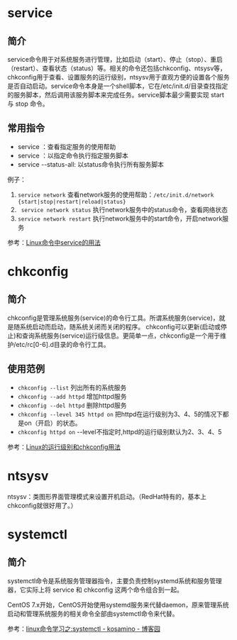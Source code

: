 # service

## 简介

service命令用于对系统服务进行管理，比如启动（start）、停止（stop）、重启（restart）、查看状态（status）等。相关的命令还包括chkconfig、ntsysv等，chkconfig用于查看、设置服务的运行级别，ntsysv用于直观方便的设置各个服务是否自动启动。service命令本身是一个shell脚本，它在/etc/init.d/目录查找指定的服务脚本，然后调用该服务脚本来完成任务。service脚本最少需要实现 start 与 stop 命令。

## 常用指令

* service <service>：查看指定服务的使用帮助
* service <service> <command>：以指定命令执行指定服务脚本
* service --status-all: 以status命令执行所有服务脚本

例子：
1. `service network` 查看network服务的使用帮助：`/etc/init.d/network {start|stop|restart|reload|status}`
2. ` service network status` 执行network服务中的status命令，查看网络状态
3. `service network restart`  执行network服务中的start命令，开启network服务


参考：[Linux命令中service的用法](https://www.cnblogs.com/wuheng1991/p/7064067.html)

# chkconfig

## 简介

chkconfig是管理系统服务(service)的命令行工具。所谓系统服务(service)，就是随系统启动而启动，随系统关闭而关闭的程序。
chkconfig可以更新(启动或停止)和查询系统服务(service)运行级信息。更简单一点，chkconfig是一个用于维护/etc/rc[0-6].d目录的命令行工具。

## 使用范例
* `chkconfig --list`      列出所有的系统服务
* `chkconfig --add httpd` 增加httpd服务
* `chkconfig --del httpd` 删除httpd服务
* `chkconfig --level 345 httpd on` 把httpd在运行级别为3、4、5的情况下都是on（开启）的状态。
* `chkconfig httpd on` --level不指定时,httpd的运行级别默认为2、3、4、5

参考：[Linux的运行级别和chkconfig用法](https://www.cnblogs.com/terryguan/p/4551012.html)

# ntsysv

ntsysv：类图形界面管理模式来设置开机启动。（RedHat特有的，基本上chkconfig就很好用了。）

# systemctl

## 简介

systemctl命令是系统服务管理器指令，主要负责控制systemd系统和服务管理器，它实际上将 service 和 chkconfig 这两个命令组合到一起。

CentOS 7.x开始，CentOS开始使用systemd服务来代替daemon，原来管理系统启动和管理系统服务的相关命令全部由systemctl命令来代替。


参考：[linux命令学习之:systemctl - kosamino - 博客园](https://www.cnblogs.com/jing99/p/7895860.html)
